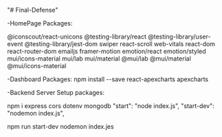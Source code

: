 "# Final-Defense"

-HomePage Packages:

@iconscout/react-unicons @testing-library/react @testing-library/user-event @testing-library/jest-dom
swiper react-scroll web-vitals react-dom react-router-dom emailjs framer-motion
emotion/react emotion/styled mui/icons-material mui/lab mui/material
@mui/lab @mui/material @mui/icons-material

-Dashboard Packages:
npm install --save react-apexcharts apexcharts

-Backend Server Setup packages:

npm i express cors dotenv mongodb
"start": "node index.js",
"start-dev": "nodemon index.js",

npm run start-dev
nodemon index.jes
